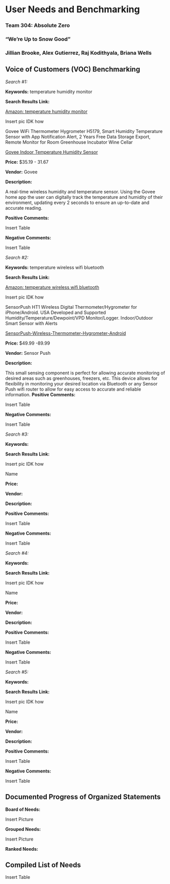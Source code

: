 # User Needs and Benchmarking

### Team 304: Absolute Zero
### “We’re Up to Snow Good”
### Jillian Brooke, Alex Gutierrez, Raj Kodithyala, Briana Wells

## Voice of Customers (VOC) Benchmarking 

_Search #1:_

**Keywords:** temperature humidity monitor

**Search Results Link:** 

[Amazon: temperature humidity monitor](https://www.amazon.com/s?k=temperature+humidity+monitor&crid=1BR3HZJTGF2C0&sprefix=temperature+humidi%2Caps%2C143&ref=nb_sb_ss_ts-doa-p_1_18 )

Insert pic IDK how

Govee WiFi Thermometer Hygrometer H5179, Smart Humidity Temperature Sensor with App Notification Alert, 2 Years Free Data Storage Export, Remote Monitor for Room Greenhouse Incubator Wine Cellar

[Govee Indoor Temperature Humidity Sensor](https://www.amazon.com/Govee-Indoor-Temperature-Humidity-Sensor/dp/B0872ZWV8X/ref=sr_1_4_sspa?crid=1BR3HZJTGF2C0&dib=eyJ2IjoiMSJ9.ew-bu6PyGKu2HQAV-w8bzeYMkZzayQJzP2a3s7hEa9Lwl_6mHqtGWwr7O_G3qBtO6L1DSvdWt71uLZmblPCOFw.76AyXNI7_8fDWAflqjfJuJCLixjEM48x1GS0scKtVuo&dib_tag=se&keywords=temperature+humidity+monitor&qid=1704995151&sprefix=temperature+humidi%2Caps%2C143&sr=8-4-spons&sp_csd=d2lkZ2V0TmFtZT1zcF9hdGY&psc=1 )

**Price:** $35.19 - 31.67

**Vendor:** Govee

**Description:**

A real-time wireless humidity and temperature sensor. Using the Govee home app the user can digitally track the temperature and humidity of their environment, updating every 2 seconds to ensure an up-to-date and accurate reading.

**Positive Comments:**

Insert Table 

**Negative Comments:**

Insert Table

_Search #2:_

**Keywords:** temperature wireless wifi bluetooth

**Search Results Link:** 

[Amazon: temperature wireless wifi bluetooth](https://www.amazon.com/s?k=temperature+humidity+monitor&crid=1BR3HZJTGF2C0&sprefix=temperature+humidi%2Caps%2C143&ref=nb_sb_ss_ts-doa-p_1_18 (https://www.amazon.com/s?k=temperature+wireless+wifi+bluetooth&crid=2UF920JQKKSAP&sprefix=temperature+wireless+wifi+bluetooth%2Caps%2C139&ref=nb_sb_noss_2))

Insert pic IDK how

SensorPush HT1 Wireless Digital Thermometer/Hygrometer for iPhone/Android. USA Developed and Supported Humidity/Temperature/Dewpoint/VPD Monitor/Logger. Indoor/Outdoor Smart Sensor with Alerts

[SensorPush-Wireless-Thermometer-Hygrometer-Android](https://www.amazon.com/Govee-Indoor-Temperature-Humidity-Sensor/dp/B0872ZWV8X/ref=sr_1_4_sspa?crid=1BR3HZJTGF2C0&dib=eyJ2IjoiMSJ9.ew-bu6PyGKu2HQAV-w8bzeYMkZzayQJzP2a3s7hEa9Lwl_6mHqtGWwr7O_G3qBtO6L1DSvdWt71uLZmblPCOFw.76AyXNI7_8fDWAflqjfJuJCLixjEM48x1GS0scKtVuo&dib_tag=se&keywords=temperature+humidity+monitor&qid=1704995151&sprefix=temperature+humidi%2Caps%2C143&sr=8-4-spons&sp_csd=d2lkZ2V0TmFtZT1zcF9hdGY&psc=1)

**Price:** $49.99 -89.99

**Vendor:** Sensor Push

**Description:**

This small sensing component is perfect for allowing accurate monitoring of desired areas such as greenhouses, freezers, etc. This device allows for flexibility in monitoring your desired location via Bluetooth or any Sensor Push wifi router to allow for easy access to accurate and reliable information.
**Positive Comments:**

Insert Table 

**Negative Comments:**

Insert Table

_Search #3:_

**Keywords:** 

**Search Results Link:** 

[]()

Insert pic IDK how

Name

[]()

**Price:** 

**Vendor:** 

**Description:**



**Positive Comments:**

Insert Table 

**Negative Comments:**

Insert Table

_Search #4:_

**Keywords:** 

**Search Results Link:** 

[]()

Insert pic IDK how

Name

[]()

**Price:** 

**Vendor:** 

**Description:**



**Positive Comments:**

Insert Table 

**Negative Comments:**

Insert Table

_Search #5:_

**Keywords:** 

**Search Results Link:** 

[]()

Insert pic IDK how

Name

[]()

**Price:** 

**Vendor:** 

**Description:**



**Positive Comments:**

Insert Table 

**Negative Comments:**

Insert Table

## Documented Progress of Organized Statements

**Board of Needs:**

Insert Picture

**Grouped Needs:**

Insert Picture

**Ranked Needs:**

## Compiled List of Needs

Insert Table

